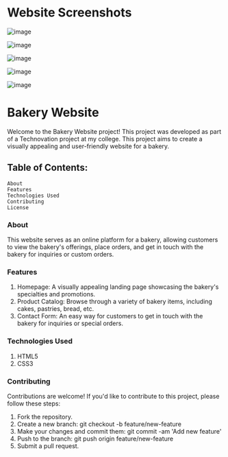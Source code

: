 # Website Screenshots

![image](https://github.com/sakshi900600/BakeryWebsite/assets/139939188/14d93791-7f93-44df-a8cd-c28f33667c66)

![image](https://github.com/sakshi900600/BakeryWebsite/assets/139939188/0cd432b5-8463-4d4b-9849-bfe8ac5e6010)

![image](https://github.com/sakshi900600/BakeryWebsite/assets/139939188/3d82544b-09f2-42fc-8446-4fd65dcef417)

![image](https://github.com/sakshi900600/BakeryWebsite/assets/139939188/90123c54-0158-488a-bea0-e60a2d6c574f)

![image](https://github.com/sakshi900600/BakeryWebsite/assets/139939188/bf2298a1-4a5a-4d7c-8dd0-b68b5b0c3ae5)







# Bakery Website
Welcome to the Bakery Website project! This project was developed as part of a Technovation project at my college. This project aims to create a visually appealing and user-friendly website for a bakery.

## Table of Contents:
```
About
Features
Technologies Used
Contributing
License
```

### About
This website serves as an online platform for a bakery, allowing customers to view the bakery's offerings, place orders, and get in touch with the bakery for inquiries or custom orders.

### Features
1. Homepage: A visually appealing landing page showcasing the bakery's specialties and promotions.
2. Product Catalog: Browse through a variety of bakery items, including cakes, pastries, bread, etc.
3. Contact Form: An easy way for customers to get in touch with the bakery for inquiries or special orders.

### Technologies Used
1. HTML5
2. CSS3


### Contributing
Contributions are welcome! If you'd like to contribute to this project, please follow these steps:

1. Fork the repository.
2. Create a new branch: git checkout -b feature/new-feature
3. Make your changes and commit them: git commit -am 'Add new feature'
4. Push to the branch: git push origin feature/new-feature
5. Submit a pull request.




